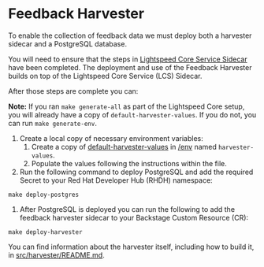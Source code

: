 # Feedback Harvester

To enable the collection of feedback data we must deploy both a harvester sidecar and a PostgreSQL database.

You will need to ensure that the steps in [Lightspeed Core Service Sidecar](../lcs-sidecar/LCS-SIDECAR.md) have been completed. The deployment and use of the Feedback Harvester builds on top of the Lightspeed Core Service (LCS) Sidecar. 

After those steps are complete you can:

**Note:** If you ran `make generate-all` as part of the Lightspeed Core setup, you will already have a copy of `default-harvester-values`. If you do not, you can run `make generate-env`.

1. Create a local copy of necessary environment variables:
   1. Create a copy of [default-harvester-values](../../env/default-harvester-values) in [/env](../../env/) named `harvester-values`.
   2. Populate the values following the instructions within the file.
2. Run the following command to deploy PostgreSQL and add the required Secret to your Red Hat Developer Hub (RHDH) namespace:
```
make deploy-postgres
```
1. After PostgreSQL is deployed you can run the following to add the feedback harvester sidecar to your Backstage Custom Resource (CR):
```
make deploy-harvester
```

You can find information about the harvester itself, including how to build it, in [src/harvester/README.md](../../src/harvester/README.md).
